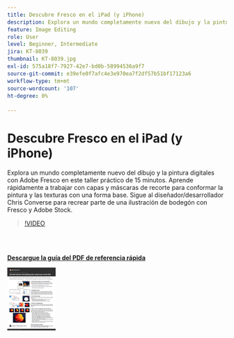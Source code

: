 ```yaml
---
title: Descubre Fresco en el iPad (y iPhone)
description: Explora un mundo completamente nuevo del dibujo y la pintura digitales con Adobe Fresco en este taller práctico de 15 minutos
feature: Image Editing
role: User
level: Beginner, Intermediate
jira: KT-8039
thumbnail: KT-8039.jpg
exl-id: 575a18f7-7927-42e7-bd0b-58994536a9f7
source-git-commit: e39efe0f7afc4e3e970ea7f2df57b51bf17123a6
workflow-type: tm+mt
source-wordcount: '107'
ht-degree: 0%

---
```


# Descubre Fresco en el iPad (y iPhone)

Explora un mundo completamente nuevo del dibujo y la pintura digitales con Adobe Fresco en este taller práctico de 15 minutos. Aprende rápidamente a trabajar con capas y máscaras de recorte para conformar la pintura y las texturas con una forma base. Sigue al diseñador/desarrollador Chris Converse para recrear parte de una ilustración de bodegón con Fresco y Adobe Stock.

>[!VIDEO](https://video.tv.adobe.com/v/333804?hidetitle=true)

<br> 

[**Descargue la guía del PDF de referencia rápida**](../quick-reference/Frescoworkshop.pdf)

[![Imagen de la primera página de la guía de referencia rápida](assets/FrescoworkshopPage1.png)](../quick-reference/Frescoworkshop.pdf)